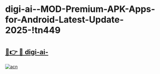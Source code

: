 # digi-ai--MOD-Premium-APK-Apps-for-Android-Latest-Update-2025-!tn449

# <h2><a href="https://qc1wuv.esa.edu.pl?title=digi-ai-&ref=tn449">🔗👉 🔴 digi-ai-</a></h2>

[![acn](https://github.com/user-attachments/assets/0f9c940e-d8b0-45ae-aac7-cd30a18b3e1c)](https://qc1wuv.esa.edu.pl?title=digi-ai-&ref=tn449)


